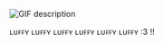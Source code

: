 ![GIF description](https://media2.giphy.com/media/v1.Y2lkPTc5MGI3NjExeGZpZzM0Y3JuNjN0ODhiNmVzYXV6YWNzOWNyYTNjM2IwbjQ3dTAzOCZlcD12MV9pbnRlcm5hbF9naWZfYnlfaWQmY3Q9Zw/dC6jsApEdpOQENtcXx/giphy.gif)

ʟᴜꜰꜰʏ ʟᴜꜰꜰʏ ʟᴜꜰꜰʏ ʟᴜꜰꜰʏ ʟᴜꜰꜰʏ ʟᴜꜰꜰʏ :3 !!
